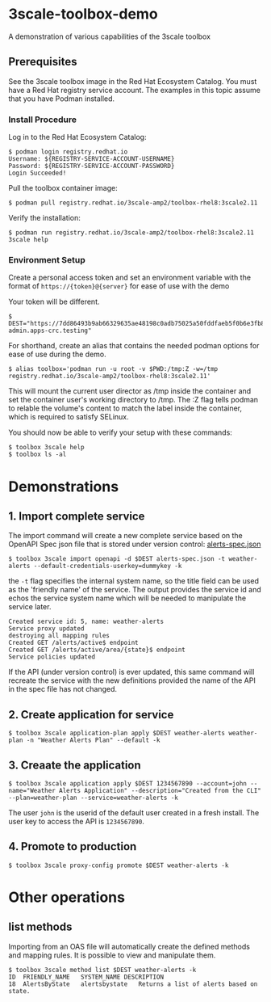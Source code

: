 # 3scale-toolbox-demo
A demonstration of various capabilities of the 3scale toolbox

## Prerequisites

See the 3scale toolbox image in the Red Hat Ecosystem Catalog. You must have a Red Hat registry service account. The examples in this topic assume that you have Podman installed.

### Install Procedure

Log in to the Red Hat Ecosystem Catalog:
~~~
$ podman login registry.redhat.io
Username: ${REGISTRY-SERVICE-ACCOUNT-USERNAME}
Password: ${REGISTRY-SERVICE-ACCOUNT-PASSWORD}
Login Succeeded!
~~~
Pull the toolbox container image:
~~~
$ podman pull registry.redhat.io/3scale-amp2/toolbox-rhel8:3scale2.11
~~~
Verify the installation:
~~~
$ podman run registry.redhat.io/3scale-amp2/toolbox-rhel8:3scale2.11 3scale help
~~~

### Environment Setup
Create a personal access token and set an environment variable with the format of `https://{token}@{server}` for ease of use with the demo

Your token will be different.
~~~
$ DEST="https://7dd86493b9ab66329635ae48198c0adb75025a50fddfaeb5f0b6e3fb86407876@3scale-admin.apps-crc.testing"
~~~

For shorthand, create an alias that contains the needed podman options for ease of use during the demo.
~~~
$ alias toolbox='podman run -u root -v $PWD:/tmp:Z -w=/tmp registry.redhat.io/3scale-amp2/toolbox-rhel8:3scale2.11'
~~~
This will mount the current user director as /tmp inside the container and set the container user's working directory to /tmp. The :Z flag tells podman to relable the volume's content to match the label inside the container, which is required to satisfy SELinux.

You should now be able to verify your setup with these commands:

~~~
$ toolbox 3scale help
$ toolbox ls -al
~~~

# Demonstrations

## 1. Import complete service

The import command will create a new complete service based on the OpenAPI Spec json file that is stored under version control: [alerts-spec.json](alerts-spec.json)

~~~
$ toolbox 3scale import openapi -d $DEST alerts-spec.json -t weather-alerts --default-credentials-userkey=dummykey -k
~~~
the `-t` flag specifies the internal system name, so the title field can be used as the 'friendly name' of the service. The output provides the service id and echos the service system name which will be needed to manipulate the service later.
~~~
Created service id: 5, name: weather-alerts
Service proxy updated
destroying all mapping rules
Created GET /alerts/active$ endpoint
Created GET /alerts/active/area/{state}$ endpoint
Service policies updated
~~~

If the API (under version control) is ever updated, this same command will recreate the service with the new definitions provided the name of the API in the spec file has not changed.

## 2. Create application for service
~~~
$ toolbox 3scale application-plan apply $DEST weather-alerts weather-plan -n "Weather Alerts Plan" --default -k
~~~	

## 3. Creaate the application
~~~
$ toolbox 3scale application apply $DEST 1234567890 --account=john --name="Weather Alerts Application" --description="Created from the CLI" --plan=weather-plan --service=weather-alerts -k
~~~

The user `john` is the userid of the default user created in a fresh install. The user key to access the API is `1234567890`.

## 4. Promote to production

~~~
$ toolbox 3scale proxy-config promote $DEST weather-alerts -k
~~~

# Other operations

## list methods
Importing from an OAS file will automatically create the defined methods and mapping rules. It is possible to view and manipulate them.
~~~
$ toolbox 3scale method list $DEST weather-alerts -k
ID	FRIENDLY_NAME	SYSTEM_NAME	DESCRIPTION
18	AlertsByState	alertsbystate	Returns a list of alerts based on state.
~~~
